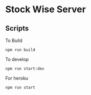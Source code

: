 # Stock Wise Server

## Scripts

To Build

```
npm run build
```

To develop

```
npm run start:dev
```

For heroku

```
npm run start
```
